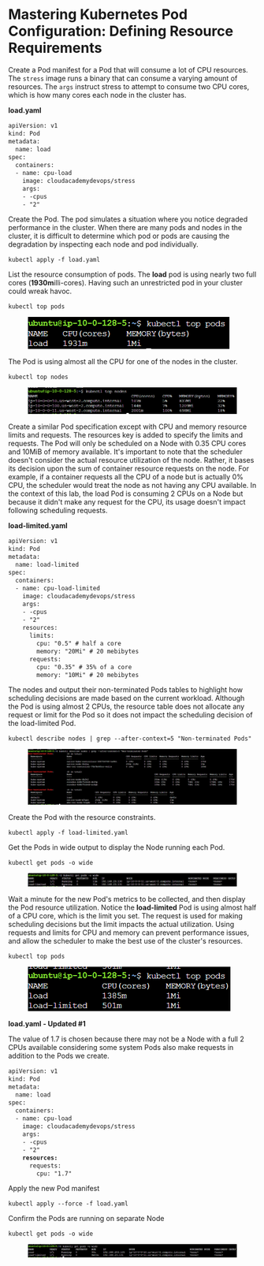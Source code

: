# Mastering Kubernetes Pod Configuration: Defining Resource Requirements





Create a Pod manifest for a Pod that will consume a lot of CPU resources. The `stress` image runs a binary that can consume a varying amount of resources. The `args` instruct stress to attempt to consume two CPU cores, which is how many cores each node in the cluster has.

**load.yaml**

```
apiVersion: v1
kind: Pod
metadata:
  name: load
spec:
  containers:
  - name: cpu-load
    image: cloudacademydevops/stress
    args:
    - -cpus
    - "2"
```

Create the Pod. The pod simulates a situation where you notice degraded performance in the cluster. When there are many pods and nodes in the cluster, it is difficult to determine which pod or pods are causing the degradation by inspecting each node and pod individually.

```
kubectl apply -f load.yaml
```

List the resource consumption of pods. The **load** pod is using nearly two full cores (**1930m**illi-cores). Having such an unrestricted pod in your cluster could wreak havoc.

```
kubectl top pods
```

<figure><img src="../../.gitbook/assets/image (18).png" alt=""><figcaption></figcaption></figure>

The Pod is using almost all the CPU for one of the nodes in the cluster.

```
kubectl top nodes
```

<figure><img src="../../.gitbook/assets/image (3).png" alt=""><figcaption></figcaption></figure>



Create a similar Pod specification except with CPU and memory resource limits and requests. The resources key is added to specify the limits and requests. The Pod will only be scheduled on a Node with 0.35 CPU cores and 10MiB of memory available. It's important to note that the scheduler doesn't consider the actual resource utilization of the node. Rather, it bases its decision upon the sum of container resource requests on the node. For example, if a container requests all the CPU of a node but is actually 0% CPU, the scheduler would treat the node as not having any CPU available. In the context of this lab, the load Pod is consuming 2 CPUs on a Node but because it didn't make any request for the CPU, its usage doesn't impact following scheduling requests.

**load-limited.yaml**

```
apiVersion: v1
kind: Pod
metadata:
  name: load-limited
spec:
  containers:
  - name: cpu-load-limited
    image: cloudacademydevops/stress
    args:
    - -cpus
    - "2"
    resources:
      limits:
        cpu: "0.5" # half a core
        memory: "20Mi" # 20 mebibytes 
      requests:
        cpu: "0.35" # 35% of a core
        memory: "10Mi" # 20 mebibytes
```

The nodes and output their non-terminated Pods tables to highlight how scheduling decisions are made based on the current workload. Although the Pod is using almost 2 CPUs, the resource table does not allocate any request or limit for the Pod so it does not impact the scheduling decision of the load-limited Pod.

```
kubectl describe nodes | grep --after-context=5 "Non-terminated Pods"
```

<figure><img src="../../.gitbook/assets/image (11).png" alt=""><figcaption></figcaption></figure>

Create the Pod with the resource constraints.

```
kubectl apply -f load-limited.yaml
```

Get the Pods in wide output to display the Node running each Pod.

```
kubectl get pods -o wide
```

<figure><img src="../../.gitbook/assets/image.png" alt=""><figcaption></figcaption></figure>

Wait a minute for the new Pod's metrics to be collected, and then display the Pod resource utilization. Notice the **load-limited** Pod is using almost half of a CPU core, which is the limit you set. The request is used for making scheduling decisions but the limit impacts the actual utilization. Using requests and limits for CPU and memory can prevent performance issues, and allow the scheduler to make the best use of the cluster's resources.

```
kubectl top pods
```

<figure><img src="../../.gitbook/assets/image (16).png" alt=""><figcaption></figcaption></figure>

**load.yaml - Updated #1**

The value of 1.7 is chosen because there may not be a Node with a full 2 CPUs available considering some system Pods also make requests in addition to the Pods we create.

<pre><code>apiVersion: v1
kind: Pod
metadata:
  name: load
spec:
  containers:
  - name: cpu-load
    image: cloudacademydevops/stress
    args:
    - -cpus
    - "2"
<strong>    resources:
</strong>      requests:
        cpu: "1.7"
</code></pre>

Apply the new Pod manifest

```
kubectl apply --force -f load.yaml
```

Confirm the Pods are running on separate Node

```
kubectl get pods -o wide
```

<figure><img src="../../.gitbook/assets/image (8).png" alt=""><figcaption></figcaption></figure>

